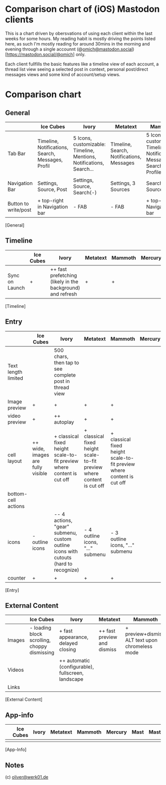 # Comparison chart of (iOS) Mastodon clients

This is a chart driven by obersvations of using each client within the last weeks for some hours. My reading habit is mostly driving the points listed here, as such I'm mostly reading for around 30mins in the morning and evening through a single accounnt (@omich@mastodon.social)[https://mastodon.social/@omich] only.

Each client fullfills the basic features like a timeline view of each account, a thread list view seeing a selected post in context, personal post/direct messages views and some kind of account/setup views.

# Comparison chart

## General

|                      | Ice Cubes                                         | Ivory                                                               | Metatext                                  | Mammoth                                                                      | Mercury | Mast | Mastoot | tooot | Toot! | Tusker | Woolly |
| -------------------- | ------------------------------------------------- | ------------------------------------------------------------------- | ----------------------------------------- | ---------------------------------------------------------------------------- | ------- | ---- | ------- | ----- | ----- | ------ | ------ |
| Tab Bar              | Timeline, Notifications, Search, Messages, Profil | 5 Icons, customizable: Timeline, Mentions, Notifications, Search... | TImeline, Search, Notifications, Messages | 5 Icons, customizable: Timeline, Notifications, Messages, Search, Profile... |         |      |         |       |       |        |        |
| Navigation Bar       | Settings, Source, Post                            | Settings, Source, Search(-)                                         | Settings, 3 Sources                       | Search(?), Source, Post                                                      |         |      |         |       |       |        |        |
| Button to write/post | + top-right in Navigation bar                     | - FAB                                                               | - FAB                                     | + top-right in Navigation bar                                                |         |      |         |       |       |        |        |
[General]

## Timeline

|                | Ice Cubes | Ivory                                                      | Metatext | Mammoth | Mercury | Mast | Mastoot | tooot | Toot! | Tusker | Woolly |
| -------------- | --------- | ---------------------------------------------------------- | -------- | ------- | ------- | ---- | ------- | ----- | ----- | ------ | ------ |
| Sync on Launch | +         | ++ fast prefetching (likely in the background) and refresh | +        | +       |         |      |         |       |       |        |        |
[Timeline]


## Entry

|                     | Ice Cubes                         | Ivory                                                                               | Metatext                                                               | Mammoth                                                                | Mercury | Mast | Mastoot | tooot | Toot! | Tusker | Woolly |
| ------------------- | --------------------------------- | ----------------------------------------------------------------------------------- | ---------------------------------------------------------------------- | ---------------------------------------------------------------------- | ------- | ---- | ------- | ----- | ----- | ------ | ------ |
| Text length limited |                                   | 500 chars, then tap to see complete post in thread view                             |                                                                        |                                                                        |         |      |         |       |       |        |        |
| Image preview       | +                                 | +                                                                                   | +                                                                      | +                                                                      |         |      |         |       |       |        |        |
| video preview       | +                                 | ++ autoplay                                                                         | +                                                                      | +                                                                      |         |      |         |       |       |        |        |
| cell layout         | ++ wide, images are fully visible | + classical fixed height scale-to-fit preview where content is cut off              | + classical fixed height scale-to-fit preview where content is cut off | + classical fixed height scale-to-fit preview where content is cut off |         |      |         |       |       |        |        |
| bottom-cell actions |                                   |                                                                                     |                                                                        |                                                                        |         |      |         |       |       |        |        |
| icons               | - outline icons                   | -- 4 actions, "gear" submenu, custom outline icons with cutouts (hard to recognize) | - 4 outline icons, "..." submenu                                       | - 3 outline icons, "..." submenu                                       |         |      |         |       |       |        |        |
| counter             | +                                 | +                                                                                   | +                                                                      | +                                                                      |         |      |         |       |       |        |        |
[Entry]

## External Content

|        | Ice Cubes                                    | Ivory                                              | Metatext                    | Mammoth                                          | Mercury | Mast | Mastoot | tooot | Toot! | Tusker | Woolly |
| ------ | -------------------------------------------- | -------------------------------------------------- | --------------------------- | ------------------------------------------------ | ------- | ---- | ------- | ----- | ----- | ------ | ------ |
| Images | - loading block scrolling, choppy dismissing | + fast appearance, delayed closing                 | ++ fast preview and dismiss | + preview+dismiss, ALT text upon chromeless mode |         |      |         |       |       |        |        |
| Videos |                                              | ++ automatic (configurable), fullscreen, landscape |                             |                                                  |         |      |         |       |       |        |        |
| Links  |                                              |                                                    |                             |                                                  |         |      |         |       |       |        |        |
[External Content]

## App-info

|   | Ice Cubes | Ivory | Metatext | Mammoth | Mercury | Mast | Mastoot | tooot | Toot! | Tusker | Woolly |
| - | --------- | ----- | -------- | ------- | ------- | ---- | ------- | ----- | ----- | ------ | ------ |
|   |           |       |          |         |         |      |         |       |       |        |        |
[App-Info]

## Notes

(c) oliver@werk01.de
